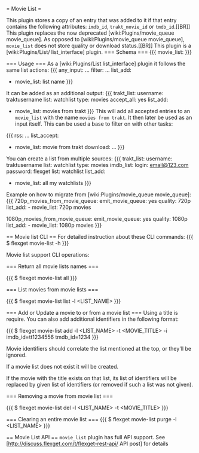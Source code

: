 = Movie List =

This plugin stores a copy of an entry that was added to it if that entry contains the following attributes: `imdb_id`, `trakt_movie_id` or `tmdb_id`.[[BR]] 
This plugin replaces the now deprecated [wiki:Plugins/movie_queue movie_queue]. As opposed to [wiki:Plugins/movie_queue movie_queue], `movie_list` does not store quality or download status.[[BR]]
This plugin is a [wiki:Plugins/List/ list_interface] plugin.
=== Schema ===
{{{
movie_list: <NAME>
}}}

=== Usage ===
As a [wiki:Plugins/List list_interface] plugin it follows the same list actions:
{{{
any_input: ...
filter: ...
list_add: 
  - movie_list: list name
}}}

It can be added as an additional output:
{{{
trakt_list:
  username: traktusername
  list: watchlist
  type: movies 
accept_all: yes
list_add:
  - movie_list: movies from trakt
}}}
This will add all accepted entries to an `movie_list` with the name `movies from trakt`. It then later be used as an input itself. This can be used a base to filter on with other tasks:

{{{
rss: ...
list_accept:
  - movie_list: movie from trakt
download: ...
}}}

You can create a list from multiple sources:
{{{
trakt_list:
  username: traktusername
  list: watchlist
  type: movies 
imdb_list:
  login: email@123.com
  password: flexget
  list: watchlist
list_add:
  - movie_list: all my watchlists
}}}

Example on how to migrate from [wiki:Plugins/movie_queue movie_queue]:
{{{
720p_movies_from_movie_queue:
  emit_movie_queue: yes
  quality: 720p
  list_add:
    - movie_list: 720p movies

1080p_movies_from_movie_queue:
  emit_movie_queue: yes
  quality: 1080p
  list_add:
    - movie_list: 1080p movies
}}}

== Movie list CLI ==
For detailed instruction about these CLI commands:
{{{
$ flexget movie-list -h
}}}


Movie list support CLI operations:

=== Return all movie lists names ===

{{{
$ flexget movie-list all
}}}

=== List movies from movie lists ===

{{{
$ flexget movie-list list -l <LIST_NAME>
}}}

=== Add or Update a movie to or from a movie list ===
Using a title is require. You can also add additional identifiers in the following format:

{{{
$ flexget movie-list add -l <LIST_NAME> -t <MOVIE_TITLE> -i imdb_id=tt1234556 tmdb_id=1234
}}}

Movie identifiers should correlate the list mentioned at the top, or they'll be ignored.

If a movie list does not exist it will be created.

If the movie with the title exists on that list, its list of identifiers will be replaced by given list of identifiers (or removed if such a list was not given).

=== Removing a movie from movie list ===

{{{
$ flexget movie-list del -l <LIST_NAME> -t <MOVIE_TITLE>
}}}

=== Clearing an entire movie list ===
{{{
$ flexget movie-list purge -l <LIST_NAME>
}}}


== Movie List API ==
`movie_list` plugin has full API support. See [http://discuss.flexget.com/t/flexget-rest-api/ API post] for details



